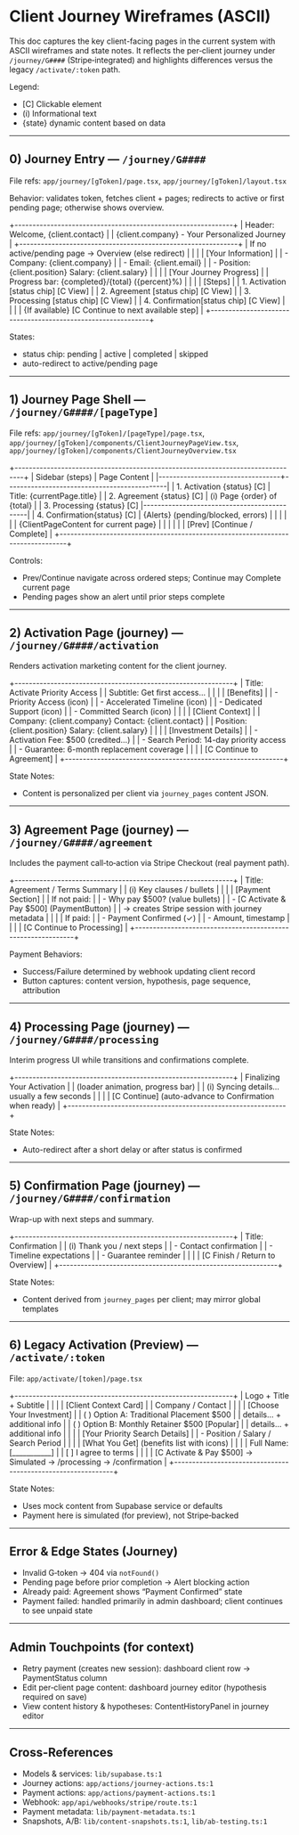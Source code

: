 # Client Journey Wireframes (ASCII)

This doc captures the key client-facing pages in the current system with ASCII wireframes and state notes. It reflects the per‑client journey under `/journey/G####` (Stripe‑integrated) and highlights differences versus the legacy `/activate/:token` path.

Legend:
- [C] Clickable element
- (i) Informational text
- {state} dynamic content based on data

---

## 0) Journey Entry — `/journey/G####`
File refs: `app/journey/[gToken]/page.tsx`, `app/journey/[gToken]/layout.tsx`

Behavior: validates token, fetches client + pages; redirects to active or first pending page; otherwise shows overview.

+-------------------------------------------------------------+
|  Header: Welcome, {client.contact}                          |
|          {client.company} - Your Personalized Journey       |
+-------------------------------------------------------------+
| If no active/pending page → Overview (else redirect)        |
|                                                             |
| [Your Information]                                          |
|  - Company: {client.company}                                |
|  - Email:   {client.email}                                  |
|  - Position: {client.position}  Salary: {client.salary}     |
|                                                             |
| [Your Journey Progress]                                     |
|  Progress bar: {completed}/{total} ({percent}%)             |
|                                                             |
| [Steps]                                                     |
|  1. Activation  [status chip] [C View]                      |
|  2. Agreement   [status chip] [C View]                      |
|  3. Processing  [status chip] [C View]                      |
|  4. Confirmation[status chip] [C View]                      |
|                                                             |
| {If available} [C Continue to next available step]          |
+-------------------------------------------------------------+

States:
- status chip: pending | active | completed | skipped
- auto-redirect to active/pending page

---

## 1) Journey Page Shell — `/journey/G####/[pageType]`
File refs: `app/journey/[gToken]/[pageType]/page.tsx`,
`app/journey/[gToken]/components/ClientJourneyPageView.tsx`,
`app/journey/[gToken]/components/ClientJourneyOverview.tsx`

+--------------------------------------------------------------------------------+
| Sidebar (steps)                   | Page Content                               |
|----------------------------------+---------------------------------------------|
| 1. Activation  {status} [C]      | Title: {currentPage.title}                  |
| 2. Agreement   {status} [C]      | (i) Page {order} of {total}                 |
| 3. Processing  {status} [C]      |---------------------------------------------|
| 4. Confirmation{status} [C]      | {Alerts} (pending/blocked, errors)          |
|                                  |                                             |
|                                  | {ClientPageContent for current page}        |
|                                  |                                             |
|                                  | [Prev]                [Continue / Complete] |
+--------------------------------------------------------------------------------+

Controls:
- Prev/Continue navigate across ordered steps; Continue may Complete current page
- Pending pages show an alert until prior steps complete

---

## 2) Activation Page (journey) — `/journey/G####/activation`
Renders activation marketing content for the client journey.

+-------------------------------------------------------------+
| Title: Activate Priority Access                             |
| Subtitle: Get first access...                                |
|                                                             |
| [Benefits]                                                  |
|  - Priority Access (icon)                                   |
|  - Accelerated Timeline (icon)                              |
|  - Dedicated Support (icon)                                 |
|  - Committed Search (icon)                                  |
|                                                             |
| [Client Context]                                            |
|  Company: {client.company}  Contact: {client.contact}       |
|  Position: {client.position}  Salary: {client.salary}       |
|                                                             |
| [Investment Details]                                        |
|  - Activation Fee: $500 (credited...)                       |
|  - Search Period: 14-day priority access                    |
|  - Guarantee: 6-month replacement coverage                  |
|                                                             |
| [C Continue to Agreement]                                   |
+-------------------------------------------------------------+

State Notes:
- Content is personalized per client via `journey_pages` content JSON.

---

## 3) Agreement Page (journey) — `/journey/G####/agreement`
Includes the payment call‑to‑action via Stripe Checkout (real payment path).

+-------------------------------------------------------------+
| Title: Agreement / Terms Summary                            |
| (i) Key clauses / bullets                                   |
|                                                             |
| [Payment Section]                                           |
|  If not paid:                                               |
|   - Why pay $500? (value bullets)                           |
|   - [C Activate & Pay $500]  (PaymentButton)                |
|     → creates Stripe session with journey metadata          |
|                                                             |
|  If paid:                                                   |
|   - Payment Confirmed (✓)                                   |
|   - Amount, timestamp                                       |
|                                                             |
| [C Continue to Processing]                                  |
+-------------------------------------------------------------+

Payment Behaviors:
- Success/Failure determined by webhook updating client record
- Button captures: content version, hypothesis, page sequence, attribution

---

## 4) Processing Page (journey) — `/journey/G####/processing`
Interim progress UI while transitions and confirmations complete.

+-------------------------------------------------------------+
| Finalizing Your Activation                                  |
| (loader animation, progress bar)                            |
| (i) Syncing details... usually a few seconds                |
|                                                             |
| [C Continue] (auto-advance to Confirmation when ready)      |
+-------------------------------------------------------------+

State Notes:
- Auto-redirect after a short delay or after status is confirmed

---

## 5) Confirmation Page (journey) — `/journey/G####/confirmation`
Wrap-up with next steps and summary.

+-------------------------------------------------------------+
| Title: Confirmation                                         |
| (i) Thank you / next steps                                  |
| - Contact confirmation                                      |
| - Timeline expectations                                     |
| - Guarantee reminder                                        |
|                                                             |
| [C Finish / Return to Overview]                             |
+-------------------------------------------------------------+

State Notes:
- Content derived from `journey_pages` per client; may mirror global templates

---

## 6) Legacy Activation (Preview) — `/activate/:token`
File: `app/activate/[token]/page.tsx`

+-------------------------------------------------------------+
| Logo + Title + Subtitle                                     |
|                                                             |
| [Client Context Card]                                       |
|  Company / Contact                                          |
|                                                             |
| [Choose Your Investment]                                    |
|  ( ) Option A: Traditional Placement     $500               |
|      details... + additional info                           |
|  ( ) Option B: Monthly Retainer         $500  [Popular]     |
|      details... + additional info                           |
|                                                             |
| [Your Priority Search Details]                              |
|  - Position / Salary / Search Period                        |
|                                                             |
| [What You Get] (benefits list with icons)                   |
|                                                             |
| Full Name: [___________]                                    |
| [ ] I agree to terms                                        |
|                                                             |
| [C Activate & Pay $500] → Simulated → /processing → /confirmation |
+-------------------------------------------------------------+

State Notes:
- Uses mock content from Supabase service or defaults
- Payment here is simulated (for preview), not Stripe‑backed

---

## Error & Edge States (Journey)
- Invalid G‑token → 404 via `notFound()`
- Pending page before prior completion → Alert blocking action
- Already paid: Agreement shows “Payment Confirmed” state
- Payment failed: handled primarily in admin dashboard; client continues to see unpaid state

---

## Admin Touchpoints (for context)
- Retry payment (creates new session): dashboard client row → PaymentStatus column
- Edit per‑client page content: dashboard journey editor (hypothesis required on save)
- View content history & hypotheses: ContentHistoryPanel in journey editor

---

## Cross-References
- Models & services: `lib/supabase.ts:1`
- Journey actions: `app/actions/journey-actions.ts:1`
- Payment actions: `app/actions/payment-actions.ts:1`
- Webhook: `app/api/webhooks/stripe/route.ts:1`
- Payment metadata: `lib/payment-metadata.ts:1`
- Snapshots, A/B: `lib/content-snapshots.ts:1`, `lib/ab-testing.ts:1`

